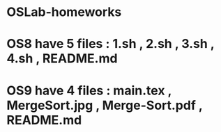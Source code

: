 # OSLab-homeworks
# OS8 have 5 files : 1.sh , 2.sh , 3.sh , 4.sh , README.md
# OS9 have 4 files : main.tex , MergeSort.jpg , Merge-Sort.pdf , README.md